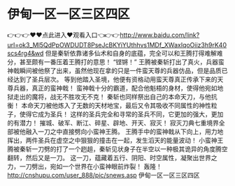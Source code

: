 # 伊甸一区一区三区四区
👉👉👉♥♥点此进入♥观看入口👈👉👉http://www.baidu.com/link?url=ok3_Ml5QdPpOWDUDT8PseJcBKYiYUthhvs1MDf_XWaxIqoOiiz3h9rK40scs4rg4&wd
但是秦斩依靠诸多仙术和自身的底蕴，完全可以和王腾打得难解难分，甚至颇有一番压着王腾打的意思！
    “铿锵！”
    王腾被秦斩打出了真火，兵器蛮神戟瞬间被他祭了出来，虽然他现在拿的只是一件蛮天尊的兵器仿品，但是品质已经达到了圣兵层次。
    等到他踏入圣境，他便有资格动用蛮天尊真正传承下来的天尊兵器，真正的蛮神戟！
    蛮神戟十分的霸道，配合他魁梧的身材，使得他宛如地狱走出的魔将，战无不胜攻无不克！
    秦斩也同样祭出自己的本命天刀，与他抗衡！
    本命天刀被他炼入了无数的天材地宝，最后又令其吸收不同属性的神性粒子，使得它成为圣兵！
    这样的圣兵完全和寻常的圣兵不同，它更加的强大，更加的有潜力！
    摧城、破军、断江、碎星、辟地、开天、寂灭！
    寂灭刀典七重境界全部被他融入一刀之中直接劈向小蛮神王腾。
    王腾手中的蛮神戟从下向上，用力地挥出，两件圣兵在虚空之中狠狠的撞击在一起，发生滔天的能量波动！
    小蛮神王腾被秦斩一刀劈的打了一个趔趄，秦斩见状身子在半空以一种极其诡异的角度腾空翻转，然后又是一刀。
    这一刀，蕴藏着五行、阴阳、时空属性，凝聚出世界之力，一刀劈出，宛如一个世界在小蛮神眼前炸裂！
    轰隆！
http://cnshupu.com/user_888/pic/snews.asp
伊甸一区一区三区四区
